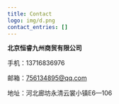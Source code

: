 ```yaml
---
title: Contact
logo: img/d.png
contact_entries: []
---
```

**北京恒睿九州商贸有限公司**

手机：13716836976

邮箱：756134895@qq.com

地址：河北廊坊永清云裳小镇E6—106